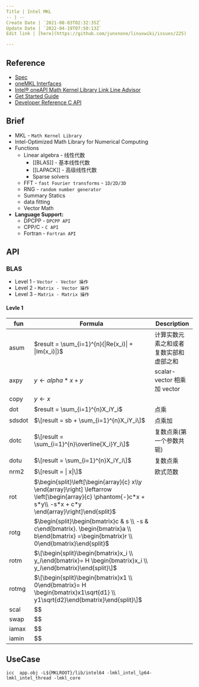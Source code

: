 ```yaml
---
Title | Intel MKL
-- | --
Create Date | `2021-08-03T02:32:35Z`
Update Date | `2022-04-19T07:50:13Z`
Edit link | [here](https://github.com/junxnone/linuxwiki/issues/225)

---
```

## Reference
- [Spec](https://spec.oneapi.io/versions/latest/index.html)
- [oneMKL Interfaces](https://oneapi-src.github.io/oneMKL/index.html)
- [Intel® oneAPI Math Kernel Library Link Line Advisor](https://www.intel.com/content/www/us/en/developer/tools/oneapi/onemkl-link-line-advisor.html)
- [Get Started Guide](https://www.intel.com/content/www/us/en/develop/documentation/get-started-with-mkl-for-dpcpp/top.html)
- [Developer Reference C API](https://www.intel.com/content/www/us/en/develop/documentation/onemkl-developer-reference-c/top.html)

## Brief
- MKL - `Math Kernel Library`
- Intel-Optimized Math Library for Numerical Computing
- Functions
  - Linear algebra - 线性代数
    - [[BLAS]] - 基本线性代数
    - [[LAPACK]] - 高级线性代数
    - Sparse solvers
  - FFT - `fast Fourier transforms` - `1D/2D/3D`
  - RNG - `random number generator`
  - Summary Statics
  - data fitting
  - Vector Math
- **Language Support:** 
  - DPCPP - `DPCPP API`
  - CPP/C - `C API`
  - Fortran - `Fortran API`

## API
### BLAS
- Level 1 - `Vector - Vector 操作`
- Level 2 - `Matrix - Vector 操作`
- Level 3 - `Matrix - Matrix 操作`

#### Levle 1

fun | Formula | Description
-- | -- | --
asum | $result = \sum_{i=1}^{n}(\|Re(x_i)\| + \|Im(x_i)\|)$ | 计算实数元素之和或者复数实部和虚部之和
axpy | $y \leftarrow alpha * x + y$ | scalar-vector 相乘 加 vector
copy | $y \leftarrow  x$ |
dot | $result = \sum_{i=1}^{n}X_iY_i$ | 点乘
sdsdot | $\[result = sb + \sum_{i=1}^{n}X_iY_i\]$ | 点乘加
dotc | $\[result = \sum_{i=1}^{n}\overline{X_i}Y_i\]$ | 复数点乘(第一个参数共轭)
dotu | $\[result = \sum_{i=1}^{n}X_iY_i\]$ | 复数点乘
nrm2 | $\[result = \| x\|\]$ | 欧式范数
rot | $\begin{split}\left[\begin{array}{c}    x\\y \end{array}\right] \leftarrow \left[\begin{array}{c}    \phantom{-}c*x + s*y\\    -s*x + c*y \end{array}\right]\end{split}$ | 
rotg | $\begin{split}\begin{bmatrix}c & s \\ -s & c\end{bmatrix}. \begin{bmatrix}a \\ b\end{bmatrix} =\begin{bmatrix}r \\ 0\end{bmatrix}\end{split}$ |
rotm | $\[\begin{split}\begin{bmatrix}x_i \\ y_i\end{bmatrix}= H \begin{bmatrix}x_i \\ y_i\end{bmatrix}\end{split}\]$ |
rotmg | $\[\begin{split}\begin{bmatrix}x1 \\ 0\end{bmatrix}= H \begin{bmatrix}x1\sqrt{d1} \\ y1\sqrt{d2}\end{bmatrix}\end{split}\]$ | 
scal | $$ |
swap | $$ | 
iamax | $$ |
iamin | $$ |

## UseCase
```
icc  app.obj -L${MKLROOT}/lib/intel64 -lmkl_intel_lp64-lmkl_intel_thread -lmkl_core
```
